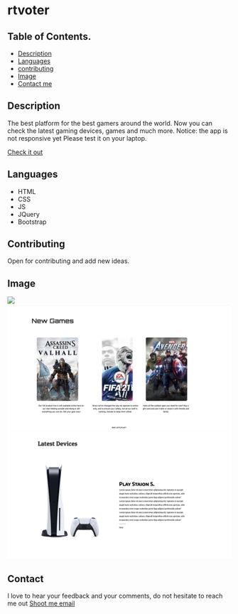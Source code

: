 # rtvoter

## Table of Contents. 
* [Description](#Description)
* [Languages](#Languages)
* [contributing](#Contributing)
* [Image](#Image)
* [Contact me](#contact)


## Description
The best platform for the best gamers around the world. Now you can check the latest gaming devices, games and much more.
Notice: the app is not responsive yet Please test it on your laptop.

[Check it out](https://ibramelias.github.io/rtvoter/)
## Languages
* HTML
* CSS
* JS
* JQuery
* Bootstrap

## Contributing
Open for contributing and add new ideas.

## Image
![](assets/pics/Screen%20Shot%202021-07-23%20at%207.54.22%20PM.png)
![](assets/pics/Screen%20Shot%202021-07-23%20at%207.54.39%20PM.png)
![](assets/pics/Screen%20Shot%202021-07-23%20at%207.55.05%20PM.png)




## Contact

I love to hear your feedback and your comments, do not hesitate to reach me out [Shoot me email](mailto:ibramdarwish@gmail.com)
